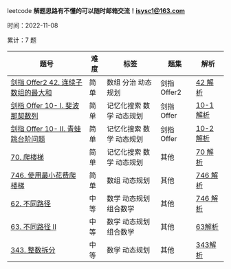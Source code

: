  leetcode
**解题思路有不懂的可以随时邮箱交流！isysc1@163.com**

时间：2022-11-08

累计：7 题 


|     题号                            | 难度 |             标签               | 题集|  解析|
| ------------                        | ---  | ------------------------------- |------------|---------
| [剑指 Offer2 42. 连续子数组的最大和](https://leetcode.cn/problems/lian-xu-zi-shu-zu-de-zui-da-he-lcof/)     |                简单 |数组 分治 动态规划 | 剑指Offer2 | [42 解析](https://github.com/isysc1/leetcode/blob/master/src/main/java/leetcode/love/offer2/Solution42.java)
| [剑指 Offer 10- I. 斐波那契数列](https://leetcode.cn/problems/fei-bo-na-qi-shu-lie-lcof/)     |                简单 |记忆化搜索 数学 动态规划 | 剑指Offer | [10-1 解析](https://github.com/isysc1/leetcode/blob/master/src/main/java/leetcode/love/offer1/Solution10.java)
| [剑指 Offer 10- II. 青蛙跳台阶问题](https://leetcode.cn/problems/qing-wa-tiao-tai-jie-wen-ti-lcof/)     |                简单 |记忆化搜索 数学 动态规划 | 剑指Offer | [10-2 解析](https://github.com/isysc1/leetcode/blob/master/src/main/java/leetcode/love/offer1/Solution10.java)
| [70. 爬楼梯](https://leetcode.cn/problems/climbing-stairs/submissions/)     |                简单 |记忆化搜索 数学 动态规划 | 其他 | [70 解析](https://github.com/isysc1/leetcode/blob/master/src/main/java/leetcode/love/other/Solution74.java)
| [746. 使用最小花费爬楼梯](https://leetcode.cn/problems/min-cost-climbing-stairs/)     |                简单 |数组 动态规划 | 其他 | [746 解析](https://github.com/isysc1/leetcode/blob/master/src/main/java/leetcode/love/other/Solution746.java)
| [62. 不同路径](https://leetcode.cn/problems/unique-paths/)     |                中等 |数学 动态规划 组合数学  | 其他 | [746 解析](https://github.com/isysc1/leetcode/blob/master/src/main/java/leetcode/love/other/Solution62.java)
| [63. 不同路径 II](https://leetcode.cn/problems/unique-paths-ii/)     |                中等 |数学 动态规划 组合数学  | 其他 | [63解析](https://github.com/isysc1/leetcode/blob/master/src/main/java/leetcode/love/other/Solution63.java)
| [343. 整数拆分](https://leetcode.cn/problems/integer-break/)     |                中等 |数学 动态规划  | 其他 | [343解析](https://github.com/isysc1/leetcode/blob/master/src/main/java/leetcode/love/other/Solution343.java)
